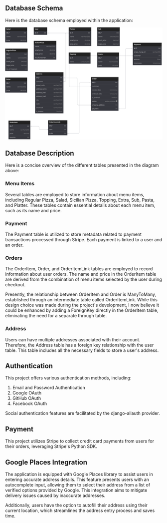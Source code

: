 ## Database Schema
Here is the database schema employed within the application:

[![Database Schema](/docs/pizza-shop.svg 'Pizza Shop Database Schema')](https://dbdiagram.io/d/Pizza-Shop-62c5666869be0b672caea8e3)

## Database Description
Here is a concise overview of the different tables presented in the diagram above:

### Menu Items
Several tables are employed to store information about menu items, including Regular Pizza, Salad, Sicilian Pizza, Topping, Extra, Sub, Pasta, and Platter. These tables contain essential details about each menu item, such as its name and price.

### Payment
The Payment table is utilized to store metadata related to payment transactions processed through Stripe. Each payment is linked to a user and an order.

### Orders
The OrderItem, Order, and OrderItemLink tables are employed to record information about user orders. The name and price in the OrderItem table are derived from the combination of menu items selected by the user during checkout. 

Presently, the relationship between OrderItem and Order is ManyToMany, established through an intermediate table called OrderItemLink. While this design choice was made during the project's development, I now believe it could be enhanced by adding a ForeignKey directly in the OrderItem table, eliminating the need for a separate through table.

### Address
Users can have multiple addresses associated with their account. Therefore, the Address table has a foreign key relationship with the user table. This table includes all the necessary fields to store a user's address.

## Authentication
This project offers various authentication methods, including:

1. Email and Password Authentication
2. Google OAuth
3. GitHub OAuth
4. Facebook OAuth

Social authentication features are facilitated by the django-allauth provider.

## Payment
This project utilizes Stripe to collect credit card payments from users for their orders, leveraging Stripe's Python SDK.

## Google Places Integration
The application is equipped with Google Places library to assist users in entering accurate address details. This feature presents users with an autocomplete input, allowing them to select their address from a list of verified options provided by Google. This integration aims to mitigate delivery issues caused by inaccurate addresses.

Additionally, users have the option to autofill their address using their current location, which streamlines the address entry process and saves time.
